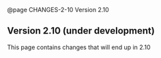 @page CHANGES-2-10 Version 2.10
  
## Version 2.10 (under development)

This page contains changes that will end up in 2.10


